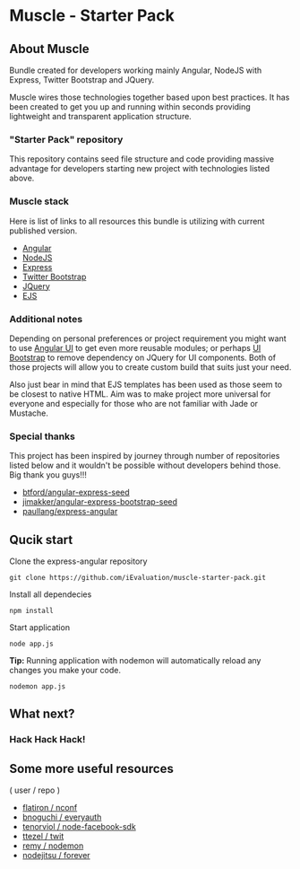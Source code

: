 # Muscle - Starter Pack 

## About Muscle

Bundle created for developers working mainly Angular, NodeJS with Express, Twitter Bootstrap and JQuery. 

Muscle wires those technologies together based upon best practices. It has been created to get you up and running within seconds providing lightweight and transparent application structure. 

### "Starter Pack" repository

This repository contains seed file structure and code providing massive advantage for developers starting new project with technologies listed above. 

### Muscle stack

Here is list of links to all resources this bundle is utilizing with current published version.

* [Angular](https://github.com/angular/angular.js)
* [NodeJS](https://github.com/joyent/node)
* [Express](http://expressjs.com/)
* [Twitter Bootstrap](http://twitter.github.io/bootstrap/)
* [JQuery](https://github.com/jquery/jquery)
* [EJS](https://github.com/visionmedia/ejs)


### Additional notes

Depending on personal preferences or project requirement you might want to use [Angular UI](http://angular-ui.github.io/) to get even more reusable modules; or perhaps [UI Bootstrap](http://angular-ui.github.io/bootstrap/) to remove dependency on JQuery for UI components. Both of those projects will allow you to create custom build that suits just your need.

Also just bear in mind that EJS templates has been used as those seem to be closest to native HTML. Aim was to make project more universal for everyone and especially for those who are not familiar with Jade or Mustache.

### Special thanks

This project has been inspired by journey through number of repositories listed below and it wouldn't be possible without developers behind those. Big thank you guys!!!

* [btford/angular-express-seed](https://github.com/btford/angular-express-seed) 
* [jimakker/angular-express-bootstrap-seed](https://github.com/jimakker/angular-express-bootstrap-seed)
* [paullang/express-angular](https://github.com/paullang/express-angular.git)

## Qucik start

Clone the express-angular repository
	
	git clone https://github.com/iEvaluation/muscle-starter-pack.git

Install all dependecies

    npm install

Start application
	
	node app.js

**Tip:** Running application with nodemon will automatically reload any changes you make your code.

    nodemon app.js

    
## What next? 
### Hack Hack Hack!

## Some more useful resources
( user / repo )

* [flatiron / nconf](https://github.com/flatiron/nconf)
* [bnoguchi / everyauth](https://github.com/bnoguchi/everyauth)
* [tenorviol / node-facebook-sdk](https://github.com/tenorviol/node-facebook-sdk)
* [ttezel / twit](https://github.com/ttezel/twit)
* [remy / nodemon](https://github.com/remy/nodemon)
* [nodejitsu / forever](https://github.com/nodejitsu/forever)
